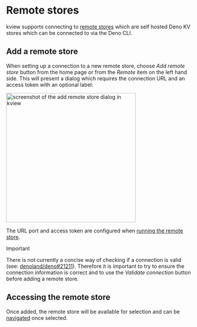 # Remote stores

kview supports connecting to [remote stores](https://github.com/denoland/denokv)
which are self hosted Deno KV stores which can be connected to via the Deno CLI.

## Add a remote store

When setting up a connection to a new remote store, choose _Add remote store_
button from the home page or from the _Remote_ item on the left hand side. This
will present a dialog which requires the connection URL and an access token with
an optional label:

<img src="/images/add_remote.png" alt="screenshot of the add remote store dialog in kview" width="350" class="mx-auto" />

The URL port and access token are configured when
[running the remote store](https://github.com/denoland/denokv?tab=readme-ov-file#how-to-run).

> [!IMPORTANT]
> There is not currently a concise way of checking if a connection is valid
> (see: [denoland/deno#21211](https://github.com/denoland/deno/issues/21211)).
> Therefore it is important to try to ensure the connection information is
> correct and to use the _Validate connection_ button before adding a remote
> store.

## Accessing the remote store

Once added, the remote store will be available for selection and can be
[navigated](./navigating) once selected.
